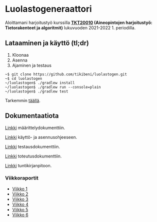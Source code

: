 # Luolastogeneraattori

Aloittamani harjoitustyö kurssilla **[TKT20010](https://studies.helsinki.fi/opintotarjonta/cu/hy-CU-118025627-2021-08-01) (Aineopintojen harjoitustyö: Tietorakenteet ja algoritmit)** lukuvuoden 2021-2022 1. periodilla.

## Lataaminen ja käyttö (tl;dr)

1. Kloonaa
2. Asenna
3. Ajaminen ja testaus

```shell
~$ git clone https://github.com/tikibeni/luolastogen.git
~$ cd luolastogen
~/luolastogen$ ./gradlew install
~/luolastogen$ ./gradlew run --console=plain
~/luolastogen$ ./gradlew test
```

Tarkemmin [täällä](./doc/ohje.md).

## Dokumentaatiota

[Linkki](./doc/maarittely.md) määrittelydokumenttiin.

[Linkki](./doc/ohje.md) käyttö- ja asennusohjeeseen.

[Linkki](./doc/testaus.md) testausdokumenttiin.

[Linkki](./doc/toteutus.md) toteutusdokumenttiin.

[Linkki](./doc/tuntikirjanpito.md) tuntikirjanpitoon.

### Viikkoraportit

* [Viikko 1](doc/weekly/viikkoraportti-1.md)
* [Viikko 2](doc/weekly/viikkoraportti-2.md)
* [Viikko 3](doc/weekly/viikkoraportti-3.md)
* [Viikko 4](doc/weekly/viikkoraportti-4.md)
* [Viikko 5](doc/weekly/viikkoraportti-5.md)
* [Viikko 6](doc/weekly/viikkoraportti-6.md)

